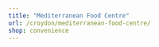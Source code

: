 ```yaml
---
title: "Mediterranean Food Centre"
url: /croydon/mediterranean-food-centre/
shop: convenience
---
```

